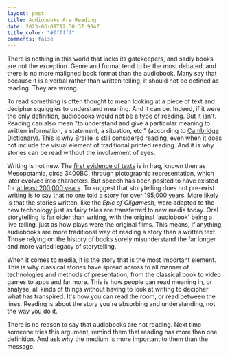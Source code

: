 ```yaml
---
layout: post
title: Audiobooks Are Reading
date: 2023-06-09T12:30:37.904Z
title_color: "#ffffff"
comments: false
---
```

T﻿here is nothing in this world that lacks its gatekeepers, and sadly books are not the exception. Genre and format tend to be the most debated, and there is no more maligned book format than the audiobook. Many say that because it is a verbal rather than written telling, it should not be defined as reading. They are wrong.

T﻿o read something is often thought to mean looking at a piece of text and decipher squiggles to understand meaning. And it can be. Indeed, if it were the only definition, audiobooks would not be a type of reading. But it isn't. Reading can also mean "to understand and give a particular meaning to written information, a statement, a situation, etc." (according to [Cambridge Dictionary](https://dictionary.cambridge.org/dictionary/english/read)). This is why Braille is still considered reading, even when it does not include the visual element of traditional printed reading. And it is why stories can be read without the involvement of eyes.

W﻿riting is not new. The [first evidence of texts](https://www.bl.uk/history-of-writing/articles/where-did-writing-begin) is in Iraq, known then as Mesopotamia, circa 3400BC, through pictographic representation, which later evolved into characters. But speech has been posited to have existed for [at least 200,000 years](https://www.theatlantic.com/science/archive/2019/12/when-did-ancient-humans-start-speak/603484/). To suggest that storytelling does not pre-exist writing is to say that no one told a story for over 195,000 years. More likely is that the stories written, like the *Epic of Gilgamesh*, were adapted to the new technology just as fairy tales are transferred to new media today. Oral storytelling is far older than writing, with the original 'audiobook' being a live telling, just as how plays were the original films. This means, if anything, audiobooks are more traditional way of reading a story than a written text. Those relying on the history of books sorely misunderstand the far longer and more varied legacy of storytelling.

W﻿hen it comes to media, it is the story that is the most important element. This is why classical stories have spread across to all manner of technologies and methods of presentation, from the classical book to video games to apps and far more. This is how people can read meaning in, or analyse, all kinds of things without having to look at writing to decipher what has transpired. It's how you can read the room, or read between the lines. Reading is about the story you're absorbing and understanding, not the way you do it.

T﻿here is no reason to say that audiobooks are not reading. Next time someone tries this argument, remind them that reading has more than one definition. And ask why the medium is more important to them than the message.